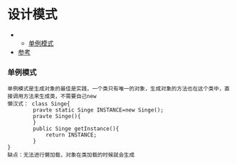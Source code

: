 # 设计模式
<!-- GFM-TOC -->
*
    * [单例模式](#单例模式)
* [参考](#https://www.bilibili.com/video/BV1tK411W7xx?p=16)
<!-- GFM-TOC -->
### 单例模式
    单例模式是生成对象的最佳是实践，一个类只有唯一的对象，生成对象的方法也在这个类中，直接调用方法来生成类，不需要自己new
    懒汉式： class Singe{
            pravte static Singe INSTANCE=new Singe();
            pravte Singe(){
            }
            public Singe getInstance(){
                return INSTANCE;
            }
    }
    缺点：无法进行懒加载，对象在类加载的时候就会生成
    
          


    